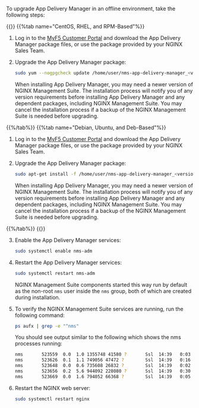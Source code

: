 To upgrade App Delivery Manager in an offline environment, take the following steps:

{{<tabs name="upgrade_adm_offline">}}
{{%tab name="CentOS, RHEL, and RPM-Based"%}}

1. Log in to the [MyF5 Customer Portal](https://account.f5.com/myf5) and download the App Delivery Manager package files, or use the package provided by your NGINX Sales Team.

2. Upgrade the App Delivery Manager package:

   ```bash
   sudo yum --nogpgcheck update /home/user/nms-app-delivery-manager_<version>.x86_64.rpm
   ```

   When installing App Delivery Manager, you may need a newer version of NGINX Management Suite. The installation process will notify you of any version requirements before installing App Delivery Manager and any dependent packages, including NGINX Management Suite. You may cancel the installation process if a backup of the NGINX Management Suite is needed before upgrading.

{{%/tab%}}
{{%tab name="Debian, Ubuntu, and Deb-Based"%}}

1. Log in to the [MyF5 Customer Portal](https://account.f5.com/myf5) and download the App Delivery Manager package files, or use the package provided by your NGINX Sales Team.

2. Upgrade the App Delivery Manager package:

   ```bash
   sudo apt-get install -f /home/user/nms-app-delivery-manager_<version>_amd64.deb
   ```

   When installing App Delivery Manager, you may need a newer version of NGINX Management Suite. The installation process will notify you of any version requirements before installing App Delivery Manager and any dependent packages, including NGINX Management Suite. You may cancel the installation process if a backup of the NGINX Management Suite is needed before upgrading.

{{%/tab%}}
{{</tabs>}}

3. Enable the App Delivery Manager services:

    ```bash
    sudo systemctl enable nms-adm
    ```

1. Restart the App Delivery Manager services:

    ```bash
    sudo systemctl restart nms-adm
    ```

    NGINX Management Suite components started this way run by default as the non-root `nms` user inside the `nms` group, both of which are created during installation.

1. To verify the NGINX Management Suite services are running, run the following command:

    ```bash
    ps aufx | grep -e "^nms"
    ```
    You should see output similar to the following which shows the nms processes running:

    ```bash
    nms       523559  0.0  1.0 1355748 41580 ?       Ssl  14:39   0:03 /usr/bin/nms-adm server
    nms       523626  0.1  1.1 749056 47472 ?        Ssl  14:39   0:16 /usr/bin/nms-ingestion
    nms       523648  0.0  0.6 735608 26832 ?        Ssl  14:39   0:02 /usr/bin/nms-integrations
    nms       523656  0.2  5.6 944092 228080 ?       Ssl  14:39   0:30 /usr/bin/nms-dpm
    nms       523669  0.0  1.6 794052 66368 ?        Ssl  14:39   0:05 /usr/bin/nms-core
    ```

1. Restart the NGINX web server:

   ```bash
   sudo systemctl restart nginx  
   ```

<!-- Do not remove. Keep this code at the bottom of the include -->
<!-- DOCS-000 -->

